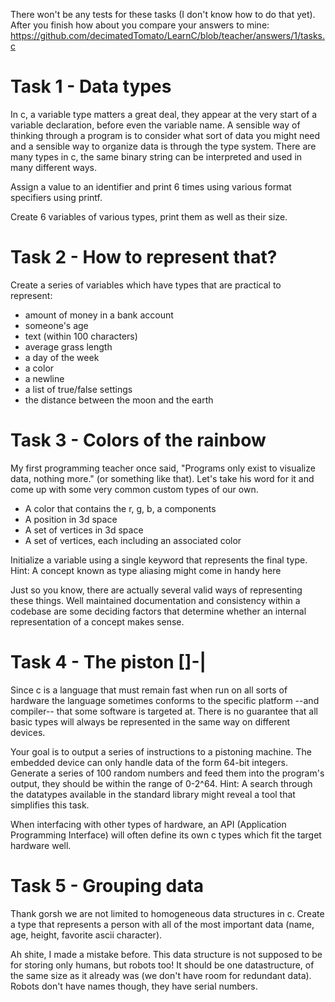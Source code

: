 There won't be any tests for these tasks (I don't know how to do that yet). After you finish how about you compare your answers to mine: https://github.com/decimatedTomato/LearnC/blob/teacher/answers/1/tasks.c

# Task 1 - Data types

In c, a variable type matters a great deal, they appear at the very start of a variable declaration, before even the variable name. A sensible way of thinking through a program is to consider what sort of data you might need and a sensible way to organize data is through the type system.
There are many types in c, the same binary string can be interpreted and used in many different ways.

Assign a value to an identifier and print 6 times using various format specifiers using printf.

Create 6 variables of various types, print them as well as their size.

# Task 2 - How to represent that?

Create a series of variables which have types that are practical to represent:
- amount of money in a bank account
- someone's age
- text (within 100 characters)
- average grass length
- a day of the week
- a color
- a newline
- a list of true/false settings
- the distance between the moon and the earth

# Task 3 - Colors of the rainbow

My first programming teacher once said, "Programs only exist to visualize data, nothing more." (or something like that). Let's take his word for it and come up with some very common custom types of our own.
- A color that contains the r, g, b, a components
- A position in 3d space
- A set of vertices in 3d space
- A set of vertices, each including an associated color

Initialize a variable using a single keyword that represents the final type.
Hint: A concept known as type aliasing might come in handy here

Just so you know, there are actually several valid ways of representing these things. Well maintained documentation and consistency within a codebase are some deciding factors that determine whether an internal representation of a concept makes sense.

# Task 4 - The piston []-|

Since c is a language that must remain fast when run on all sorts of hardware the language sometimes conforms to the specific platform --and compiler-- that some software is targeted at. There is no guarantee that all basic types will always be represented in the same way on different devices.

Your goal is to output a series of instructions to a pistoning machine.
The embedded device can only handle data of the form 64-bit integers.
Generate a series of 100 random numbers and feed them into the program's output, they should be within the range of 0-2^64.
Hint: A search through the datatypes available in the standard library might reveal a tool that simplifies this task.

When interfacing with other types of hardware, an API (Application Programming Interface) will often define its own c types which fit the target hardware well.

# Task 5 - Grouping data

Thank gorsh we are not limited to homogeneous data structures in c. Create a type that represents a person with all of the most important data (name, age, height, favorite ascii character).

Ah shite, I made a mistake before. This data structure is not supposed to be for storing only humans, but robots too! It should be one datastructure, of the same size as it already was (we don't have room for redundant data). Robots don't have names though, they have serial numbers.